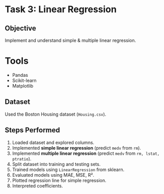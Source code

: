 # Task 3: Linear Regression

## Objective
Implement and understand simple & multiple linear regression.

# Tools
- Pandas
- Scikit-learn
- Matplotlib

## Dataset
Used the Boston Housing dataset (`Housing.csv`).

## Steps Performed
1. Loaded dataset and explored columns.
2. Implemented **simple linear regression** (predict `medv` from `rm`).
3. Implemented **multiple linear regression** (predict `medv` from `rm, lstat, ptratio`).
4. Split dataset into training and testing sets.
5. Trained models using `LinearRegression` from sklearn.
6. Evaluated models using MAE, MSE, R².
7. Plotted regression line for simple regression.
8. Interpreted coefficients.

